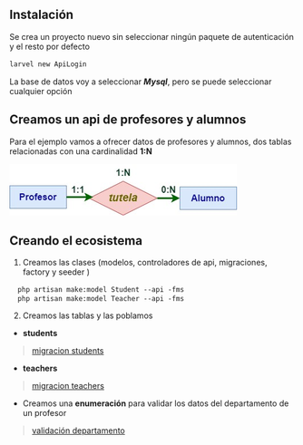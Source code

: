 ## Instalación
Se crea un proyecto nuevo sin seleccionar ningún paquete de autenticación y el resto por defecto
````bash
larvel new ApiLogin
````
La base de datos voy a seleccionar ***Mysql***, pero se puede seleccionar cualquier opción 

## Creamos un api de profesores y alumnos

Para el ejemplo vamos a ofrecer datos de profesores y alumnos, dos tablas relacionadas con una cardinalidad **1:N**

![img.png](Documentacion/imagenes/alumno_profesor_er.png)

## Creando el ecosistema

1. Creamos las clases (modelos, controladores de api, migraciones, factory y seeder )
````shell
  php artisan make:model Student --api -fms
  php artisan make:model Teacher --api -fms
````

2. Creamos las tablas y las poblamos
* **students**
> [migracion students](database/migrations/2024_05_25_061331_create_students_table.php)

* **teachers**
> [migracion teachers](database/migrations/2024_05_25_061325_create_teachers_table.php)

* Creamos una **enumeración** para validar los datos del departamento de un profesor
> [validación departamento](app/Enums/DepartmentEnum.php)



